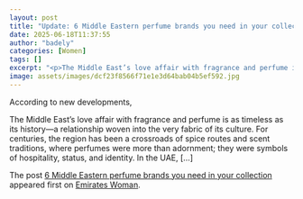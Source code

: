 ```yaml
---
layout: post
title: "Update: 6 Middle Eastern perfume brands you need in your collection"
date: 2025-06-18T11:37:55
author: "badely"
categories: [Women]
tags: []
excerpt: "<p>The Middle East’s love affair with fragrance and perfume is as timeless as its history—a relationship woven into the very fabric of its culture. Fo"
image: assets/images/dcf23f8566f71e1e3d64bab04b5ef592.jpg
---
```


According to new developments, <p>The Middle East’s love affair with fragrance and perfume is as timeless as its history—a relationship woven into the very fabric of its culture. For centuries, the region has been a crossroads of spice routes and scent traditions, where perfumes were more than adornment; they were symbols of hospitality, status, and identity. In the UAE, [&#8230;]</p>
<p>The post <a href="https://emirateswoman.com/6-middle-eastern-perfume-brands-you-need-in-your-collection/" rel="nofollow">6 Middle Eastern perfume brands you need in your collection</a> appeared first on <a href="https://emirateswoman.com" rel="nofollow">Emirates Woman</a>.</p>

